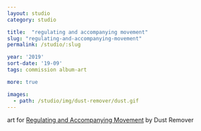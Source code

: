 ```yaml
---
layout: studio
category: studio

title:  "regulating and accompanying movement"
slug: "regulating-and-accompanying-movement"
permalink: /studio/:slug

year: '2019'
sort-date: '19-09'
tags: commission album-art

more: true

images:
  - path: /studio/img/dust-remover/dust.gif
---
```


<p>art for <a href="https://foil-music.bandcamp.com/album/regulating-and-accompanying-movement">Regulating and Accompanying Movement</a> by Dust Remover </p>
